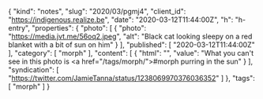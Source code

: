{
  "kind": "notes",
  "slug": "2020/03/pgmj4",
  "client_id": "https://indigenous.realize.be",
  "date": "2020-03-12T11:44:00Z",
  "h": "h-entry",
  "properties": {
    "photo": [
      {
        "photo": "https://media.jvt.me/56oq2.jpeg",
        "alt": "Black cat looking sleepy on a red blanket with a bit of sun on him"
      }
    ],
    "published": [
      "2020-03-12T11:44:00Z"
    ],
    "category": [
      "morph"
    ],
    "content": [
      {
        "html": "",
        "value": "What you can't see in this photo is <a href=\"/tags/morph/\">#morph</a> purring in the sun"
      }
    ],
    "syndication": [
      "https://twitter.com/JamieTanna/status/1238069970376036352"
    ]
  },
  "tags": [
    "morph"
  ]
}
